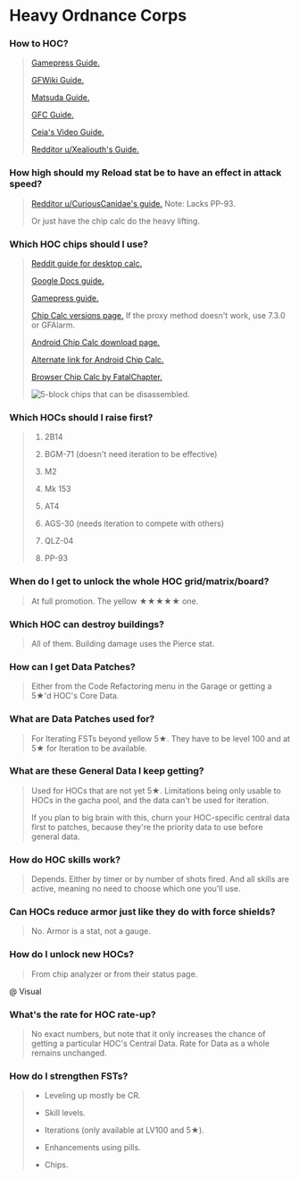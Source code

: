 # Heavy Ordnance Corps

### How to HOC?

> [Gamepress Guide.](https://gamepress.gg/girlsfrontline/gfl-explained-hoc-combat-basics)
>
> [GFWiki Guide.](https://iopwiki.com/wiki/Heavy_Ordnance_Corps)
>
> [Matsuda Guide.](https://gfl.matsuda.tips/post/hocs)
>
> [GFC Guide.](https://www.gflcorner.com/hoc-guide-by-gfc/)
>
> [Ceia's Video Guide.](https://youtu.be/rsFyXRDAi6I)
>
> [Redditor u/Xealiouth's Guide.](https://redd.it/95nrou)

### How high should my Reload stat be to have an effect in attack speed?

> [Redditor u/CuriousCanidae's guide.](https://drive.google.com/file/d/1M-RdLwrkQvwobF2Z-wPnI8mqjZAEMYYi/view) Note: Lacks PP-93.
>
> Or just have the chip calc do the heavy lifting.

### Which HOC chips should I use?

> [Reddit guide for desktop calc.](https://redd.it/fnh1ey)
>
> [Google Docs guide.](https://docs.google.com/document/d/1pR6g-mgsy22_MhRPASL9c1wDoCuxfUwr-DCCMYmb7Ss)
>
> [Gamepress guide.](https://gamepress.gg/girlsfrontline/guide-gfchipcalc-hoc-calculator-optimization-tool)
>
> [Chip Calc versions page.](https://github.com/Bunnyspa/GFChipCalc/releases) If the proxy method doesn't work, use 7.3.0 or GFAlarm.
>
> [Android Chip Calc download page.](https://bunnyspa.github.io/gfl/chipcalc)
>
> [Alternate link for Android Chip Calc.](https://apkpure.com/girls-frontline-chip-calculator/bunnyspa.gfl.chipcalc/versions)
>
> [Browser Chip Calc by FatalChapter.](https://hycdes.com/pages/GFT_ChipCal-EN.html)
>
> ![](https://gamepress.gg/girlsfrontline/sites/girlsfrontline/files/2020-01/hoc-chip-shape-minmax-example.jpg "5-block chips that can be disassembled.")

### Which HOCs should I raise first?

> 1. 2B14
>
> 2. BGM-71 (doesn't need iteration to be effective)
>
> 3. M2
>
> 4. Mk 153
>
> 5. AT4
>
> 6. AGS-30 (needs iteration to compete with others)
>
> 7. QLZ-04
>
> 8. PP-93

### When do I get to unlock the whole HOC grid/matrix/board?

> At full promotion. The yellow ★★★★★ one.

### Which HOC can destroy buildings?

> All of them. Building damage uses the Pierce stat.

### How can I get Data Patches?

> Either from the Code Refactoring menu in the Garage or getting a 5★'d HOC's Core Data.

### What are Data Patches used for?

> For Iterating FSTs beyond yellow 5★. They have to be level 100 and at 5★ for Iteration to be available.

### What are these General Data I keep getting?

> Used for HOCs that are not yet 5★. Limitations being only usable to HOCs in the gacha pool, and the data can't be used for iteration.
>
> If you plan to big brain with this, churn your HOC-specific central data first to patches, because they're the priority data to use before general data.

### How do HOC skills work?

> Depends. Either by timer or by number of shots fired. And all skills are active, meaning no need to choose which one you'll use.

### Can HOCs reduce armor just like they do with force shields?

> No. Armor is a stat, not a gauge.

### How do I unlock new HOCs?

> From chip analyzer or from their status page.

@ Visual

### What's the rate for HOC rate-up?

> No exact numbers, but note that it only increases the chance of getting a particular HOC's Central Data. Rate for Data as a whole remains unchanged.

### How do I strengthen FSTs?

> - Leveling up mostly be CR.
>
> - Skill levels.
>
> - Iterations (only available at LV100 and 5★).
>
> - Enhancements using pills.
>
> - Chips.